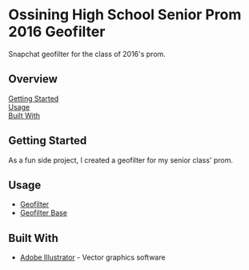 # Ossining High School Senior Prom 2016 Geofilter

Snapchat geofilter for the class of 2016's prom.

## Overview

[Getting Started](#getting-started)  
[Usage](#usage)  
[Built With](#built-with)  

## Getting Started

As a fun side project, I created a geofilter for my senior class' prom.

## Usage

- [Geofilter](./geofilter.png)  
- [Geofilter Base](./geofilter-base.png)  

## Built With

- [Adobe Illustrator][1] - Vector graphics software

[1]: http://adobe.com/illustrator
